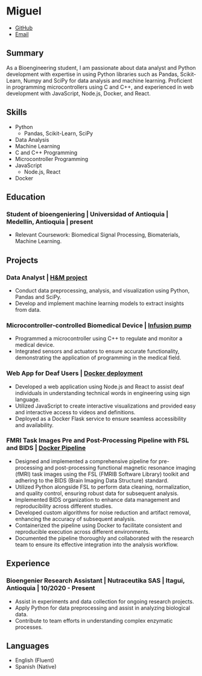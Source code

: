 # Miguel 
* [GitHub](https://github.com/Astolfo2332)
* [Email](mailto:migue19sep@gmail.com) 

## Summary
As a Bioengineering student, I am passionate about data analyst and Python development with expertise in using Python libraries such as Pandas, Scikit-Learn, Numpy and SciPy for data analysis and machine learning. Proficient in programming microcontrollers using C and C++, and experienced in web development with JavaScript, Node.js, Docker, and React.

## Skills
- Python
  - Pandas, Scikit-Learn, SciPy
- Data Analysis
- Machine Learning
- C and C++ Programming
- Microcontroller Programming
- JavaScript
  - Node.js, React
- Docker

## Education
### Student of bioengeniering | Universidad of Antioquia | Medellín, Antioquia | present
- Relevant Coursework: Biomedical Signal Processing, Biomaterials, Machine Learning.

## Projects

### Data Analyst | [H&M project](https://github.com/Astolfo2332/HyM_prediction)
- Conduct data preprocessing, analysis, and visualization using Python, Pandas and SciPy.
- Develop and implement machine learning models to extract insights from data.

### Microcontroller-controlled Biomedical Device | [Infusion pump](https://github.com/Astolfo2332/Pf_El_Motor_Se_Mueve)
- Programmed a microcontroller using C++ to regulate and monitor a medical device.
- Integrated sensors and actuators to ensure accurate functionality, demonstrating the application of programming in the medical field.

### Web App for Deaf Users |  [Docker deployment](https://github.com/Astolfo2332/web-app-4)
- Developed a web application using Node.js and React to assist deaf individuals in understanding technical words in engineering using sign language.
- Utilized JavaScript to create interactive visualizations and provided easy and interactive access to videos and definitions.
- Deployed as a Docker Flask service to ensure seamless accessibility and availability.

### FMRI Task Images Pre and Post-Processing Pipeline with FSL and BIDS | [Docker Pipeline](https://github.com/Astolfo2332/PISIII_FSL)
- Designed and implemented a comprehensive pipeline for pre-processing and post-processing functional magnetic resonance imaging (fMRI) task images using the FSL (FMRIB Software Library) toolkit and adhering to the BIDS (Brain Imaging Data Structure) standard.
- Utilized Python alongside FSL to perform data cleaning, normalization, and quality control, ensuring robust data for subsequent analysis.
- Implemented BIDS organization to enhance data management and reproducibility across different studies.
- Developed custom algorithms for noise reduction and artifact removal, enhancing the accuracy of subsequent analysis.
- Containerized the pipeline using Docker to facilitate consistent and reproducible execution across different environments.
- Documented the pipeline thoroughly and collaborated with the research team to ensure its effective integration into the analysis workflow.

## Experience
### Bioengenier Research Assistant | Nutraceutika SAS | Itagui, Antioquia | 10/2020 - Present
- Assist in experiments and data collection for ongoing research projects.
- Apply Python for data preprocessing and assist in analyzing biological data.
- Contribute to team efforts in understanding complex enzymatic processes.

## Languages
- English (Fluent)
- Spanish (Native)
